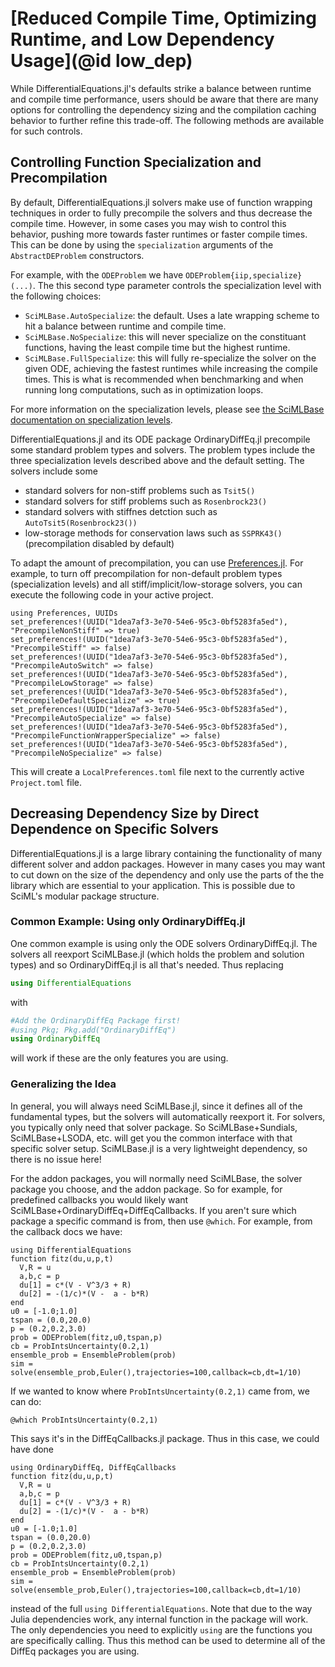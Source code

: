 # [Reduced Compile Time, Optimizing Runtime, and Low Dependency Usage](@id low_dep)

While DifferentialEquations.jl's defaults strike a balance between runtime
and compile time performance, users should be aware that there are many
options for controlling the dependency sizing and the compilation caching
behavior to further refine this trade-off. The following methods are
available for such controls.

## Controlling Function Specialization and Precompilation

By default, DifferentialEquations.jl solvers make use of function wrapping
techniques in order to fully precompile the solvers and thus decrease the
compile time. However, in some cases you may wish to control this behavior,
pushing more towards faster runtimes or faster compile times. This can be
done by using the `specialization` arguments of the `AbstractDEProblem` 
constructors.

For example, with the `ODEProblem` we have `ODEProblem{iip,specialize}(...)`.
The this second type parameter controls the specialization level with the
following choices:

- `SciMLBase.AutoSpecialize`: the default. Uses a late wrapping scheme to
  hit a balance between runtime and compile time.
- `SciMLBase.NoSpecialize`: this will never specialize on the constituant
  functions, having the least compile time but the highest runtime.
- `SciMLBase.FullSpecialize`: this will fully re-specialize the solver
  on the given ODE, achieving the fastest runtimes while increasing the
  compile times. This is what is recommended when benchmarking and when
  running long computations, such as in optimization loops.

For more information on the specialization levels, please see
[the SciMLBase documentation on specialization levels](https://scimlbase.sciml.ai/stable/interfaces/Problems/#Specialization-Levels).

DifferentialEquations.jl and its ODE package OrdinaryDiffEq.jl precompile
some standard problem types and solvers. The problem types include the
three specialization levels described above and the default setting.
The solvers include some

- standard solvers for non-stiff problems such as `Tsit5()`
- standard solvers for stiff problems such as `Rosenbrock23()`
- standard solvers with stiffnes detction such as `AutoTsit5(Rosenbrock23())`
- low-storage methods for conservation laws such as `SSPRK43()`
  (precompilation disabled by default)

To adapt the amount of precompilation, you can use 
[Preferences.jl](https://github.com/JuliaPackaging/Preferences.jl).
For example, to turn off precompilation for non-default problem types
(specialization levels) and all stiff/implicit/low-storage solvers, 
you can execute the following code in your active project.

```
using Preferences, UUIDs
set_preferences!(UUID("1dea7af3-3e70-54e6-95c3-0bf5283fa5ed"), "PrecompileNonStiff" => true)
set_preferences!(UUID("1dea7af3-3e70-54e6-95c3-0bf5283fa5ed"), "PrecompileStiff" => false)
set_preferences!(UUID("1dea7af3-3e70-54e6-95c3-0bf5283fa5ed"), "PrecompileAutoSwitch" => false)
set_preferences!(UUID("1dea7af3-3e70-54e6-95c3-0bf5283fa5ed"), "PrecompileLowStorage" => false)
set_preferences!(UUID("1dea7af3-3e70-54e6-95c3-0bf5283fa5ed"), "PrecompileDefaultSpecialize" => true)
set_preferences!(UUID("1dea7af3-3e70-54e6-95c3-0bf5283fa5ed"), "PrecompileAutoSpecialize" => false)
set_preferences!(UUID("1dea7af3-3e70-54e6-95c3-0bf5283fa5ed"), "PrecompileFunctionWrapperSpecialize" => false)
set_preferences!(UUID("1dea7af3-3e70-54e6-95c3-0bf5283fa5ed"), "PrecompileNoSpecialize" => false)
```

This will create a `LocalPreferences.toml` file next to the currently active
`Project.toml` file.


## Decreasing Dependency Size by Direct Dependence on Specific Solvers

DifferentialEquations.jl is a large library containing the functionality of
many different solver and addon packages. However in many cases you may want
to cut down on the size of the dependency and only use the parts of the
the library which are essential to your application. This is possible
due to SciML's modular package structure.

### Common Example: Using only OrdinaryDiffEq.jl

One common example is using only the ODE solvers OrdinaryDiffEq.jl. The solvers all
reexport SciMLBase.jl (which holds the problem and solution types) and so
OrdinaryDiffEq.jl is all that's needed. Thus replacing

```julia
using DifferentialEquations
```

with

```julia
#Add the OrdinaryDiffEq Package first!
#using Pkg; Pkg.add("OrdinaryDiffEq")
using OrdinaryDiffEq
```

will work if these are the only features you are using.

### Generalizing the Idea

In general, you will always need SciMLBase.jl, since it defines all of the
fundamental types, but the solvers will automatically reexport it.
For solvers, you typically only need that solver package.
So SciMLBase+Sundials, SciMLBase+LSODA, etc. will get you the common interface
with that specific solver setup. SciMLBase.jl is a very lightweight dependency,
so there is no issue here!

For the addon packages, you will normally need SciMLBase, the solver package
you choose, and the addon package. So for example, for predefined callbacks you
would likely want SciMLBase+OrdinaryDiffEq+DiffEqCallbacks. If you aren't sure
which package a specific command is from, then use `@which`. For example, from
the callback docs we have:

```@example low_dep_1
using DifferentialEquations
function fitz(du,u,p,t)
  V,R = u
  a,b,c = p
  du[1] = c*(V - V^3/3 + R)
  du[2] = -(1/c)*(V -  a - b*R)
end
u0 = [-1.0;1.0]
tspan = (0.0,20.0)
p = (0.2,0.2,3.0)
prob = ODEProblem(fitz,u0,tspan,p)
cb = ProbIntsUncertainty(0.2,1)
ensemble_prob = EnsembleProblem(prob)
sim = solve(ensemble_prob,Euler(),trajectories=100,callback=cb,dt=1/10)
```

If we wanted to know where `ProbIntsUncertainty(0.2,1)` came from, we can do:

```@example low_dep_1
@which ProbIntsUncertainty(0.2,1)
```

This says it's in the DiffEqCallbacks.jl package. Thus in this case, we could have
done

```@example low_dep_2
using OrdinaryDiffEq, DiffEqCallbacks
function fitz(du,u,p,t)
  V,R = u
  a,b,c = p
  du[1] = c*(V - V^3/3 + R)
  du[2] = -(1/c)*(V -  a - b*R)
end
u0 = [-1.0;1.0]
tspan = (0.0,20.0)
p = (0.2,0.2,3.0)
prob = ODEProblem(fitz,u0,tspan,p)
cb = ProbIntsUncertainty(0.2,1)
ensemble_prob = EnsembleProblem(prob)
sim = solve(ensemble_prob,Euler(),trajectories=100,callback=cb,dt=1/10)
```

instead of the full `using DifferentialEquations`. Note that due to the way
Julia dependencies work, any internal function in the package will work. The only
dependencies you need to explicitly `using` are the functions you are specifically
calling. Thus this method can be used to determine all of the DiffEq packages
you are using.

